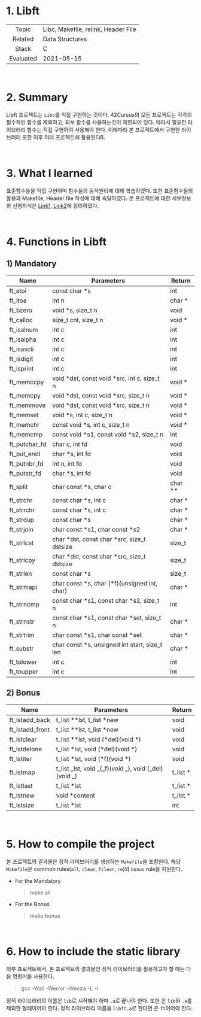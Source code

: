 # 1. Libft

|           |                                     |
| :-------: | ----------------------------------- |
|   Topic   | Libc, Makefile, relink, Header File |
|  Related  | Data Structures                     |
|   Stack   | C                                   |
| Evaluated | 2021-05-15                          |

<br/>

# 2. Summary

Libft 프로젝트는 `Libc`를 직접 구현하는 것이다. 42Cursus의 모든 프로젝트는 각각의 필수적인 함수를 제외하고, 외부 함수를 사용하는것이 제한되어 있다. 따라서 필요한 라이브러리 함수는 직접 구현하여 사용해야 한다. 이에따라 본 프로젝트에서 구현한 라이브러리 또한 이후 여러 프로젝트에 활용된다ß.

<br/>

# 3. What I learned

표준함수들을 직접 구현하며 함수들의 동작원리에 대해 학습하였다. 또한 표준함수들의 활용과 Makefile, Header file 작성에 대해 숙달하였다. 본 프로젝트에 대한 세부정보와 선행지식은 [Link1](https://efilevol42.oopy.io/4b048f0d-1d62-42d0-a430-295e55455547), [Link2](https://efilevol42.oopy.io/4571ceed-37c6-4893-93b4-5b278a29bcf3)에 정리하였다.

<br/>

# 4. Functions in Libft

## 1) Mandatory

| Name          | Parameters                                     | Return    |
| ------------- | ---------------------------------------------- | --------- |
| ft_atoi       | const char \*s                                 | int       |
| ft_itoa       | int n                                          | char \*   |
| ft_bzero      | void \*s, size_t n                             | void      |
| ft_calloc     | size_t cnt, size_t n                           | void \*   |
| ft_isalnum    | int c                                          | int       |
| ft_isalpha    | int c                                          | int       |
| ft_isascii    | int c                                          | int       |
| ft_isdigit    | int c                                          | int       |
| ft_isprint    | int c                                          | int       |
| ft_memccpy    | void *dst, const void *src, int c, size_t n    | void \*   |
| ft_memcpy     | void *dst, const void *src, size_t n           | void \*   |
| ft_memmove    | void *dst, const void *src, size_t n           | void \*   |
| ft_memset     | void \*s, int c, size_t n                      | void \*   |
| ft_memchr     | const void \*s, int c, size_t n                | void \*   |
| ft_memcmp     | const void *s1, const void *s2, size_t n       | int       |
| ft_putchar_fd | char c, int fd                                 | void      |
| ft_put_endl   | char \*s, int fd                               | void      |
| ft_putnbr_fd  | int n, int fd                                  | void      |
| ft_putstr_fd  | char \*s, int fd                               | void      |
| ft_split      | char const \*s, char c                         | char \*\* |
| ft_strchr     | const char \*s, int c                          | char \*   |
| ft_strrchr    | const char \*s, int c                          | char \*   |
| ft_strdup     | const char \*s                                 | char \*   |
| ft_strjoin    | char const *s1, char const *s2                 | char \*   |
| ft_strlcat    | char *dst, const char *src, size_t dstsize     | size_t    |
| ft_strlcpy    | char *dst, const char *src, size_t dstsize     | size_t    |
| ft_strlen     | const char \*s                                 | size_t    |
| ft_strmapi    | char const *s, char (*f)(unsigned int, char)   | char \*   |
| ft_strncmp    | const char *s1, const char *s2, size_t n       | int       |
| ft_strnstr    | const char *s1, const char *set, size_t n      | char \*   |
| ft_strtrim    | char const *s1, char const *set                | char \*   |
| ft_substr     | char const \*s, unsigned int start, size_t len | char \*   |
| ft_tolower    | int c                                          | int       |
| ft_toupper    | int c                                          | int       |

## 2) Bonus

| Name            | Parameters                                           | Return    |
| --------------- | ---------------------------------------------------- | --------- |
| ft_lstadd_back  | t_list \**lst, t_list *new                           | void      |
| ft_lstadd_front | t_list \**lst, t_list *new                           | void      |
| ft_lstclear     | t_list \**lst, void (*del)(void \*)                  | void      |
| ft_lstdelone    | t_list *lst, void (*del)(void \*)                    | void      |
| ft_lstiter      | t_list *lst, void (*f)(void \*)                      | void      |
| ft_lstmap       | t_list _lst, void _(_f)(void _), void (_del)(void _) | t_list \* |
| ft_lstlast      | t_list \*lst                                         | t_list \* |
| ft_lstnew       | void \*content                                       | t_list \* |
| ft_lstsize      | t_list \*lst                                         | int       |

<br/>

# 5. How to compile the project

본 프로젝트의 결과물은 정적 라이브러리를 생성하는 `Makefile`을 포함한다. 해당 `Makefile`은 common rules(`all`, `clean`, `fclean`, `re`)와 `bonus` rule을 지원한다.

- For the Mandatory
  > make all
- For the Bonus
  > make bonus

<br/>

# 6. How to include the static library

외부 프로젝트에서, 본 프로젝트의 결과물인 정적 라이브러리를 활용하고자 할 때는 다음 명령어를 사용한다.

> gcc -Wall -Werror -Wextra -L <directory-name> -l <library-name>

정적 라이브러리의 이름은 `lib`로 시작해야 하며 `.a`로 끝나야 한다. 또한 <library-name>은 `lib`와 `.a`를 제외한 형태이어야 한다. 정적 라이브러리 이름을 `libft.a`로 한다면 <library-name>은 `ft`이어야 한다.

